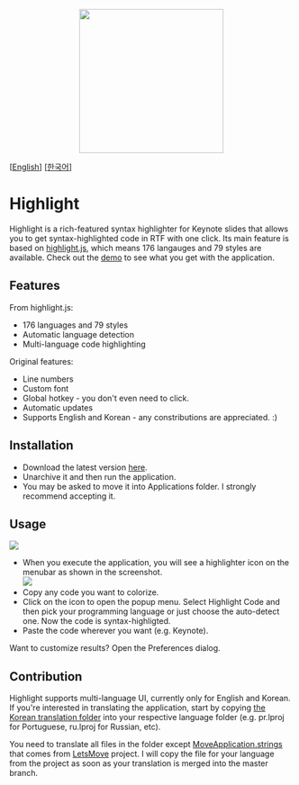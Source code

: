 <p align="center">
	<img src="https://user-images.githubusercontent.com/212034/28132290-577374c6-6777-11e7-9dd2-802606985c2b.png" width="256" height="256">
</p>

[[English](https://github.com/taggon/highlight/blob/master/README.md)]
[[한국어](https://github.com/taggon/highlight/blob/master/docs/README.ko.md)]

# Highlight

Highlight is a rich-featured syntax highlighter for Keynote slides that allows you to get syntax-highlighted code in RTF with one click.
Its main feature is based on [highlight.js](https://highlightjs.org/), which means 176 langauges and 79 styles are available.
Check out the [demo](https://highlightjs.org/static/demo/) to see what you get with the application.

## Features

From highlight.js:

* 176 languages and 79 styles
* Automatic language detection
* Multi-language code highlighting

Original features:

* Line numbers
* Custom font
* Global hotkey - you don't even need to click.
* Automatic updates
* Supports English and Korean - any constributions are appreciated. :)

## Installation

* Download the latest version [here](https://github.com/taggon/highlight/releases).
* Unarchive it and then run the application.
* You may be asked to move it into Applications folder. I strongly recommend accepting it.

## Usage

![](https://user-images.githubusercontent.com/212034/28166880-98238d06-6814-11e7-9418-83a286a8a67d.gif)

* When you execute the application, you will see a highlighter icon on the menubar as shown in the screenshot.  
![](https://user-images.githubusercontent.com/212034/28166990-f05c99fe-6814-11e7-9ec8-c7569a20763d.png)
* Copy any code you want to colorize.
* Click on the icon to open the popup menu. Select Highlight Code and then pick your programming language
or just choose the auto-detect one. Now the code is syntax-highligted.
* Paste the code wherever you want (e.g. Keynote).

Want to customize results? Open the Preferences dialog.

## Contribution

Highlight supports multi-language UI, currently only for English and Korean.
If you're interested in translating the application, start by copying
[the Korean translation folder](https://github.com/taggon/highlight/tree/master/Highlight/ko.lproj) into your respective language folder
(e.g. pr.lproj for Portuguese, ru.lproj for Russian, etc).

You need to translate all files in the folder except [MoveApplication.strings](https://github.com/taggon/highlight/blob/master/Highlight/ko.lproj/MoveApplication.strings)
that comes from [LetsMove](https://github.com/potionfactory/LetsMove) project.
I will copy the file for your language from the project as soon as your translation is merged into the master branch.
